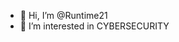 - 👋 Hi, I’m @Runtime21
- 👀 I’m interested in CYBERSECURITY


<!---
Runtime21/Runtime21 is a ✨ special ✨ repository because its `README.md` (this file) appears on your GitHub profile.
You can click the Preview link to take a look at your changes.
--->
